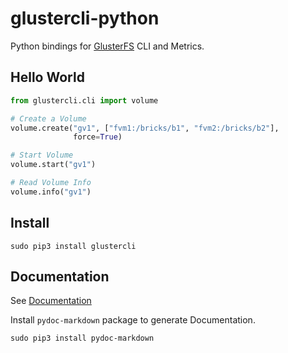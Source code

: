 # glustercli-python

Python bindings for [GlusterFS](http://www.gluster.org) CLI and Metrics.

## Hello World

```python
from glustercli.cli import volume

# Create a Volume
volume.create("gv1", ["fvm1:/bricks/b1", "fvm2:/bricks/b2"],
              force=True)

# Start Volume
volume.start("gv1")

# Read Volume Info
volume.info("gv1")
```

## Install

```
sudo pip3 install glustercli
```

## Documentation

See [Documentation](docs/README.md)

Install `pydoc-markdown` package to generate Documentation.

```
sudo pip3 install pydoc-markdown
```
